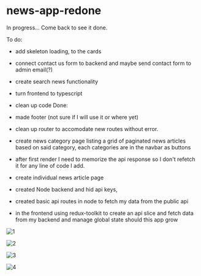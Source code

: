 # news-app-redone

In progress... Come back to see it done.

To do:

- add skeleton loading, to the cards
- connect contact us form to backend and maybe send contact form to admin email(?)
- create search news functionality
- turn frontend to typescript
- clean up code
Done:

- made footer (not sure if I will use it or where yet)
- clean up router to accomodate new routes without error.
- create news category page listing a grid of paginated news articles based on said category, each categories are in the navbar as buttons
- after first render I need to memorize the api response so I don't refetch it for any line of code I add.
- create individual news article page
- created Node backend and hid api keys,
- created basic api routes in node to fetch my data from the public api
- in the frontend using redux-toolkit to create an api slice and fetch data from my backend and manage global state should this app grow

![1](https://github.com/whatthefoobar/news-app-redone/assets/69626975/cd6f15ef-5b6c-4577-a0a8-44af90b87bc8)

![2](https://github.com/whatthefoobar/news-app-redone/assets/69626975/2b157454-51aa-4ecd-92b5-e5583222ac5d)

![3](https://github.com/whatthefoobar/news-app-redone/assets/69626975/ed490f24-7509-457a-9bae-b7b302228372)

![4](https://github.com/whatthefoobar/news-app-redone/assets/69626975/741cb064-9f0c-42b8-b4a7-bf614b09fe09)




